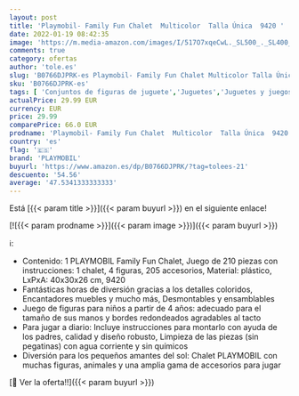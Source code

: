 ```yaml
---
layout: post
title: 'Playmobil- Family Fun Chalet  Multicolor  Talla Única  9420 '
date: 2022-01-19 08:42:35
image: 'https://m.media-amazon.com/images/I/517O7xqeCwL._SL500_._SL400_.jpg'
comments: true
category: ofertas
author: 'tole.es'
slug: 'B0766DJPRK-es Playmobil- Family Fun Chalet Multicolor Talla Única 9420'
sku: 'B0766DJPRK-es'
tags: [ 'Conjuntos de figuras de juguete','Juguetes','Juguetes y juegos','Muñecos y figuras','playmobil','playmobil-', ]
actualPrice: 29.99 EUR
currency: EUR
price: 29.99
comparePrice: 66.0 EUR
prodname: 'Playmobil- Family Fun Chalet  Multicolor  Talla Única  9420 '
country: 'es'
flag: '🇪🇸'
brand: 'PLAYMOBIL'
buyurl: 'https://www.amazon.es/dp/B0766DJPRK/?tag=tolees-21'
descuento: '54.56'
average: '47.5341333333333'
---
```


Está [{{< param title >}}]({{< param buyurl >}}) en el siguiente enlace!

[![{{< param prodname >}}]({{< param image >}})]({{< param buyurl >}})

ℹ️:

- Contenido: 1 PLAYMOBIL Family Fun Chalet, Juego de 210 piezas con instrucciones: 1 chalet, 4 figuras, 205 accesorios, Material: plástico, LxPxA: 40x30x26 cm, 9420
- Fantásticas horas de diversión gracias a los detalles coloridos, Encantadores muebles y mucho más, Desmontables y ensamblables
- Juego de figuras para niños a partir de 4 años: adecuado para el tamaño de sus manos y bordes redondeados agradables al tacto
- Para jugar a diario: Incluye instrucciones para montarlo con ayuda de los padres, calidad y diseño robusto, Limpieza de las piezas (sin pegatinas) con agua corriente y sin químicos
- Diversión para los pequeños amantes del sol: Chalet PLAYMOBIL con muchas figuras, animales y una amplia gama de accesorios para jugar

[🛒 Ver la oferta!!]({{< param buyurl >}})
